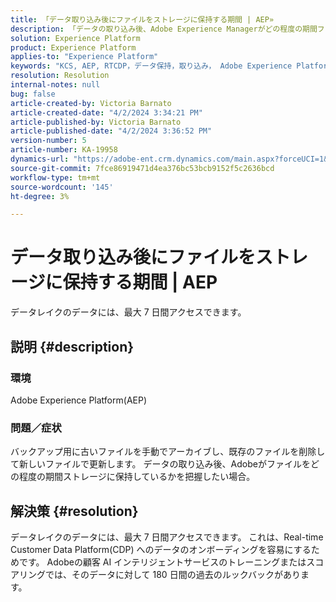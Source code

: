```yaml
---
title: 「データ取り込み後にファイルをストレージに保持する期間 | AEP»
description: 「データの取り込み後、Adobe Experience Managerがどの程度の期間ファイルをストレージに保持しているかを学びます。」
solution: Experience Platform
product: Experience Platform
applies-to: "Experience Platform"
keywords: "KCS, AEP, RTCDP，データ保持，取り込み， Adobe Experience Platform,Experience Platform，データレイク"
resolution: Resolution
internal-notes: null
bug: false
article-created-by: Victoria Barnato
article-created-date: "4/2/2024 3:34:21 PM"
article-published-by: Victoria Barnato
article-published-date: "4/2/2024 3:36:52 PM"
version-number: 5
article-number: KA-19958
dynamics-url: "https://adobe-ent.crm.dynamics.com/main.aspx?forceUCI=1&pagetype=entityrecord&etn=knowledgearticle&id=b6a50c77-06f1-ee11-904b-6045bd04ed02"
source-git-commit: 7fce86919471d4ea376bc53bcb9152f5c2636bcd
workflow-type: tm+mt
source-wordcount: '145'
ht-degree: 3%

---
```


# データ取り込み後にファイルをストレージに保持する期間 | AEP


データレイクのデータには、最大 7 日間アクセスできます。

## 説明 {#description}


### <b>環境</b>

Adobe Experience Platform(AEP)

### <b>問題／症状</b>

バックアップ用に古いファイルを手動でアーカイブし、既存のファイルを削除して新しいファイルで更新します。 データの取り込み後、Adobeがファイルをどの程度の期間ストレージに保持しているかを把握したい場合。




## 解決策 {#resolution}


データレイクのデータには、最大 7 日間アクセスできます。 これは、Real-time Customer Data Platform(CDP) へのデータのオンボーディングを容易にするためです。 Adobeの顧客 AI インテリジェントサービスのトレーニングまたはスコアリングでは、そのデータに対して 180 日間の過去のルックバックがあります。
